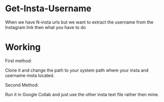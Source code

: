 # Get-Insta-Username

When we have N-insta urls but we want to extract the username from the Instagram link then what you have to do

# Working

First method:

Clone it and change the path to your system path where your insta and username-insta located.

Second Method:

Run it in Google Collab and just use the other insta text file rather then mine.
